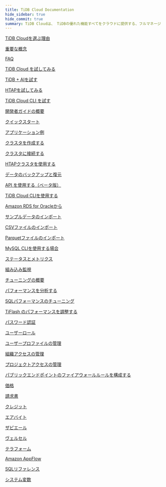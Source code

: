 ```yaml
---
title: TiDB Cloud Documentation
hide_sidebar: true
hide_commit: true
summary: TiDB Cloudは、 TiDBの優れた機能すべてをクラウドに提供する、フルマネージドのデータベース・アズ・ア・サービス（DBaaS）です。学習、試用、開発、保守、移行、監視、チューニング、セキュリティ保護、課金、統合、参照のためのガイド、サンプル、リファレンスを提供しています。
---
```


<LearningPathContainer platform="tidb-cloud" title="TiDB Cloud" subTitle="TiDB Cloud is a fully-managed Database-as-a-Service (DBaaS) that brings everything great about TiDB to your cloud. Find the guide, samples, and references you need to use TiDB Cloud.">

<LearningPath label="Learn" icon="cloud1">

[TiDB Cloudを選ぶ理由](https://docs.pingcap.com/tidbcloud/tidb-cloud-intro/?plan=starter)

[重要な概念](https://docs.pingcap.com/tidbcloud/key-concepts/?plan=starter)

[FAQ](https://docs.pingcap.com/tidbcloud/tidb-cloud-faq/?plan=starter)

</LearningPath>

<LearningPath label="Try" icon="cloud5">

[TiDB Cloud を試してみる](https://docs.pingcap.com/tidbcloud/tidb-cloud-quickstart/?plan=starter)

[TiDB + AIを試す](https://docs.pingcap.com/tidbcloud/vector-search-get-started-using-python/?plan=starter)

[HTAPを試してみる](https://docs.pingcap.com/tidbcloud/tidb-cloud-htap-quickstart/?plan=starter)

[TiDB Cloud CLI を試す](https://docs.pingcap.com/tidbcloud/get-started-with-cli/?plan=starter)

</LearningPath>

<LearningPath label="Develop" icon="doc8">

[開発者ガイドの概要](https://docs.pingcap.com/tidbcloud/dev-guide-overview/?plan=starter)

[クイックスタート](https://docs.pingcap.com/tidbcloud/dev-guide-build-cluster-in-cloud/?plan=starter)

[アプリケーション例](https://docs.pingcap.com/tidbcloud/dev-guide-sample-application-spring-boot/?plan=starter)

</LearningPath>

<LearningPath label="Maintain" icon="cloud7">

[クラスタを作成する](https://docs.pingcap.com/tidbcloud/create-tidb-cluster-serverless/?plan=starter)

[クラスタに接続する](https://docs.pingcap.com/tidbcloud/connect-to-tidb-cluster-serverless/?plan=starter)

[HTAPクラスタを使用する](https://docs.pingcap.com/tidbcloud/tiflash-overview/?plan=starter)

[データのバックアップと復元](https://docs.pingcap.com/tidbcloud/backup-and-restore-serverless/?plan=starter)

[API を使用する（ベータ版）](https://docs.pingcap.com/tidbcloud/api-overview/?plan=starter)

[TiDB Cloud CLIを使用する](https://docs.pingcap.com/tidbcloud/get-started-with-cli/?plan=starter)

</LearningPath>

<LearningPath label="Migrate" icon="cloud3">

[Amazon RDS for Oracleから](https://docs.pingcap.com/tidbcloud/migrate-from-oracle-using-aws-dms/?plan=starter)

[サンプルデータのインポート](https://docs.pingcap.com/tidbcloud/import-sample-data-serverless/?plan=starter)

[CSVファイルのインポート](https://docs.pingcap.com/tidbcloud/import-csv-files-serverless/?plan=starter)

[Parquetファイルのインポート](https://docs.pingcap.com/tidbcloud/import-parquet-files-serverless/?plan=starter)

[MySQL CLIを使用する場合](https://docs.pingcap.com/tidbcloud/import-with-mysql-cli-serverless/?plan=starter)

</LearningPath>

<LearningPath label="Monitor" icon="cloud6">

[ステータスとメトリクス](https://docs.pingcap.com/tidbcloud/monitor-tidb-cluster/?plan=starter)

[組み込み監視](https://docs.pingcap.com/tidbcloud/built-in-monitoring/?plan=starter)

</LearningPath>

<LearningPath label="Tune" icon="tidb-cloud-tune">

[チューニングの概要](https://docs.pingcap.com/tidbcloud/tidb-cloud-tune-performance-overview/?plan=starter)

[パフォーマンスを分析する](https://docs.pingcap.com/tidbcloud/tune-performance/?plan=starter)

[SQLパフォーマンスのチューニング](https://docs.pingcap.com/tidbcloud/tidb-cloud-sql-tuning-overview/?plan=starter)

[TiFlash のパフォーマンスを調整する](https://docs.pingcap.com/tidbcloud/tune-tiflash-performance/?plan=starter)

</LearningPath>

<LearningPath label="Security" icon="users">

[パスワード認証](https://docs.pingcap.com/tidbcloud/tidb-cloud-password-authentication/?plan=starter)

[ユーザーロール](https://docs.pingcap.com/tidbcloud/manage-user-access#user-roles/?plan=starter)

[ユーザープロファイルの管理](https://docs.pingcap.com/tidbcloud/manage-user-access#manage-user-profiles/?plan=starter)

[組織アクセスの管理](https://docs.pingcap.com/tidbcloud/manage-user-access/?plan=starter#manage-organization-access)

[プロジェクトアクセスの管理](https://docs.pingcap.com/tidbcloud/manage-user-access/?plan=starter#manage-project-access)

[パブリックエンドポイントのファイアウォールルールを構成する](https://docs.pingcap.com/tidbcloud/configure-serverless-firewall-rules-for-public-endpoints/?plan=starter)

</LearningPath>

<LearningPath label="Billing" icon="cloud2">

[価格](https://www.pingcap.com/tidb-cloud-starter-pricing-details/)

[請求書](https://docs.pingcap.com/tidbcloud/tidb-cloud-billing#invoices/?plan=starter)

[クレジット](https://docs.pingcap.com/tidbcloud/tidb-cloud-billing#credits/?plan=starter)

</LearningPath>

<LearningPath label="Integrations" icon="cloud4">

[エアバイト](https://docs.pingcap.com/tidbcloud/integrate-tidbcloud-with-airbyte/?plan=starter)

[ザピエール](https://docs.pingcap.com/tidbcloud/integrate-tidbcloud-with-zapier/?plan=starter)

[ヴェルセル](https://docs.pingcap.com/tidbcloud/integrate-tidbcloud-with-vercel/?plan=starter)

[テラフォーム](https://docs.pingcap.com/tidbcloud/terraform-tidbcloud-provider-overview/?plan=starter)

[Amazon AppFlow](https://docs.pingcap.com/tidbcloud/dev-guide-aws-appflow-integration/?plan=starter)

</LearningPath>

<LearningPath label="Reference" icon="cloud-dev">

[SQLリファレンス](https://docs.pingcap.com/tidbcloud/basic-sql-operations/?plan=starter)

[システム変数](https://docs.pingcap.com/tidbcloud/system-variables/?plan=starter)

</LearningPath>

</LearningPathContainer>
